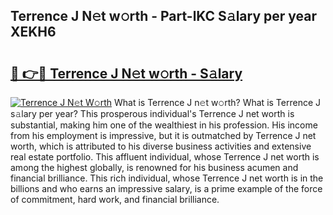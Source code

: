 ## Terrence J N𝚎t w𝚘rth - Part-lKC S𝚊lary per year XEKH6

# <h2><a href="http://gc4cyo.nevu.top/?p=Terrence+J">🔗 👉🔴 Terrence J N𝚎t w𝚘rth - S𝚊lary</a></h2>

[![Terrence J N𝚎t W𝚘rth](https://i.imgur.com/Oavwk0R.jpeg)](http://gc4cyo.nevu.top/?p=Terrence+J)
What is Terrence J n𝚎t w𝚘rth? What is Terrence J s𝚊lary per year?
This prosperous individual's Terrence J net worth is substantial, making him one of the wealthiest in his profession. His income from his employment is impressive, but it is outmatched by Terrence J net worth, which is attributed to his diverse business activities and extensive real estate portfolio. This affluent individual, whose Terrence J net worth is among the highest globally, is renowned for his business acumen and financial brilliance. This rich individual, whose Terrence J net worth is in the billions and who earns an impressive salary, is a prime example of the force of commitment, hard work, and financial brilliance.
